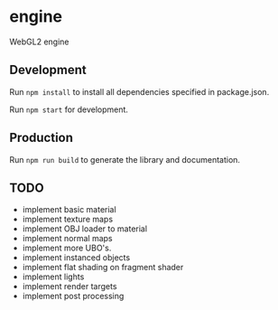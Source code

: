 # engine
WebGL2 engine

## Development
Run `npm install` to install all dependencies specified in package.json.

Run `npm start` for development.

## Production
Run `npm run build` to generate the library and documentation.


## TODO
* implement basic material
* implement texture maps
* implement OBJ loader to material
* implement normal maps
* implement more UBO's.
* implement instanced objects
* implement flat shading on fragment shader
* implement lights
* implement render targets
* implement post processing
